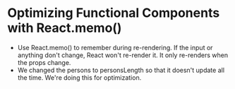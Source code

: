 # Optimizing Functional Components with React.memo()
- Use  React.memo() to remember during re-rendering. If the input or anything don't change, React won't re-render it. It only re-renders when the props change.
- We changed the persons to personsLength so that it doesn't update all the time. We're doing this for optimization. 